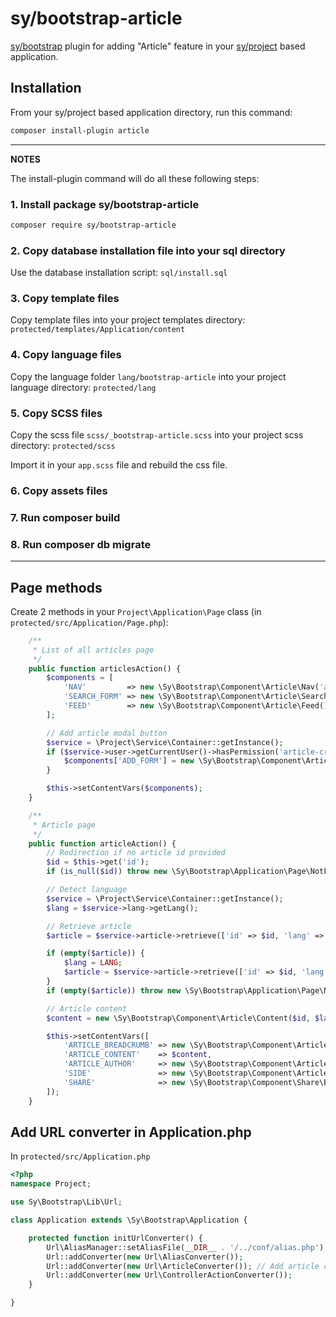 # sy/bootstrap-article

[sy/bootstrap](https://github.com/syframework/bootstrap) plugin for adding "Article" feature in your [sy/project](https://github.com/syframework/project) based application.

## Installation

From your sy/project based application directory, run this command:

```bash
composer install-plugin article
```
---
**NOTES**

The install-plugin command will do all these following steps:

### 1. Install package sy/bootstrap-article

```bash
composer require sy/bootstrap-article
```

### 2. Copy database installation file into your sql directory

Use the database installation script: ```sql/install.sql```

### 3. Copy template files

Copy template files into your project templates directory: ```protected/templates/Application/content```

### 4. Copy language files

Copy the language folder ```lang/bootstrap-article``` into your project language directory: ```protected/lang```

### 5. Copy SCSS files

Copy the scss file ```scss/_bootstrap-article.scss``` into your project scss directory: ```protected/scss```

Import it in your ```app.scss``` file and rebuild the css file.

### 6. Copy assets files

### 7. Run composer build

### 8. Run composer db migrate

---

## Page methods

Create 2 methods in your ```Project\Application\Page``` class (in ```protected/src/Application/Page.php```):

```php
	/**
	 * List of all articles page
	 */
	public function articlesAction() {
		$components = [
			'NAV'         => new \Sy\Bootstrap\Component\Article\Nav('articles'),
			'SEARCH_FORM' => new \Sy\Bootstrap\Component\Article\Search(),
			'FEED'        => new \Sy\Bootstrap\Component\Article\Feed(),
		];

		// Add article modal button
		$service = \Project\Service\Container::getInstance();
		if ($service->user->getCurrentUser()->hasPermission('article-create')) {
			$components['ADD_FORM'] = new \Sy\Bootstrap\Component\Article\Add(['class' => 'mb-3']);
		}

		$this->setContentVars($components);
	}

	/**
	 * Article page
	 */
	public function articleAction() {
		// Redirection if no article id provided
		$id = $this->get('id');
		if (is_null($id)) throw new \Sy\Bootstrap\Application\Page\NotFoundException();

		// Detect language
		$service = \Project\Service\Container::getInstance();
		$lang = $service->lang->getLang();

		// Retrieve article
		$article = $service->article->retrieve(['id' => $id, 'lang' => $lang]);

		if (empty($article)) {
			$lang = LANG;
			$article = $service->article->retrieve(['id' => $id, 'lang' => $lang]);
		}
		if (empty($article)) throw new \Sy\Bootstrap\Application\Page\NotFoundException();

		// Article content
		$content = new \Sy\Bootstrap\Component\Article\Content($id, $lang);

		$this->setContentVars([
			'ARTICLE_BREADCRUMB' => new \Sy\Bootstrap\Component\Article\Breadcrumb($id, $lang),
			'ARTICLE_CONTENT'    => $content,
			'ARTICLE_AUTHOR'     => new \Sy\Bootstrap\Component\Article\Author($article['user_id']),
			'SIDE'               => new \Sy\Bootstrap\Component\Article\Side($id, $article['category_id']),
			'SHARE'              => new \Sy\Bootstrap\Component\Share\Buttons(PROJECT_URL . Url::build('page', 'article', ['id' => $id])),
		]);
	}
```


## Add URL converter in Application.php

In ```protected/src/Application.php```
```php
<?php
namespace Project;

use Sy\Bootstrap\Lib\Url;

class Application extends \Sy\Bootstrap\Application {

	protected function initUrlConverter() {
		Url\AliasManager::setAliasFile(__DIR__ . '/../conf/alias.php');
		Url::addConverter(new Url\AliasConverter());
		Url::addConverter(new Url\ArticleConverter()); // Add article converter
		Url::addConverter(new Url\ControllerActionConverter());
	}

}
```